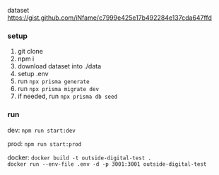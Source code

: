 dataset
https://gist.github.com/iNfame/c7999e425e17b492284e137cda647ffd

### setup
1. git clone
2. npm i
3. download dataset into ./data
4. setup .env
5. run `npx prisma generate`
6. run `npx prisma migrate dev`
7. if needed, run `npx prisma db seed`

### run

dev:
`npm run start:dev`

prod:
`npm run start:prod`

docker:
`docker build -t outside-digital-test .`\
`docker run --env-file .env -d -p 3001:3001 outside-digital-test`
